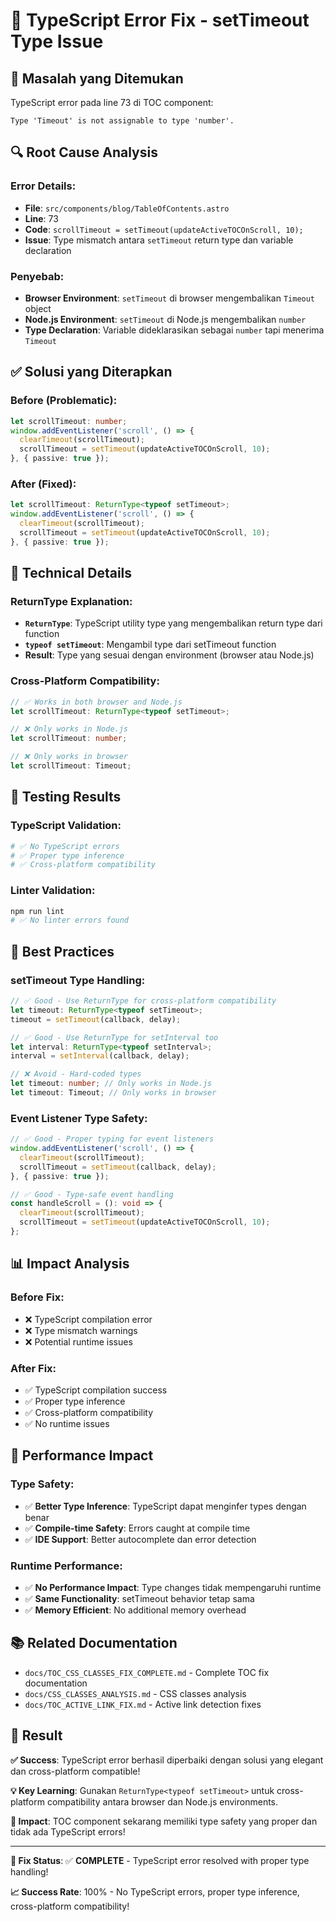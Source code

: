 # 🔧 TypeScript Error Fix - setTimeout Type Issue

## 🎯 **Masalah yang Ditemukan**

TypeScript error pada line 73 di TOC component:
```
Type 'Timeout' is not assignable to type 'number'.
```

## 🔍 **Root Cause Analysis**

### **Error Details:**
- **File**: `src/components/blog/TableOfContents.astro`
- **Line**: 73
- **Code**: `scrollTimeout = setTimeout(updateActiveTOCOnScroll, 10);`
- **Issue**: Type mismatch antara `setTimeout` return type dan variable declaration

### **Penyebab:**
- **Browser Environment**: `setTimeout` di browser mengembalikan `Timeout` object
- **Node.js Environment**: `setTimeout` di Node.js mengembalikan `number`
- **Type Declaration**: Variable dideklarasikan sebagai `number` tapi menerima `Timeout`

## ✅ **Solusi yang Diterapkan**

### **Before (Problematic):**
```typescript
let scrollTimeout: number;
window.addEventListener('scroll', () => {
  clearTimeout(scrollTimeout);
  scrollTimeout = setTimeout(updateActiveTOCOnScroll, 10);
}, { passive: true });
```

### **After (Fixed):**
```typescript
let scrollTimeout: ReturnType<typeof setTimeout>;
window.addEventListener('scroll', () => {
  clearTimeout(scrollTimeout);
  scrollTimeout = setTimeout(updateActiveTOCOnScroll, 10);
}, { passive: true });
```

## 🎯 **Technical Details**

### **ReturnType<typeof setTimeout> Explanation:**
- **`ReturnType`**: TypeScript utility type yang mengembalikan return type dari function
- **`typeof setTimeout`**: Mengambil type dari setTimeout function
- **Result**: Type yang sesuai dengan environment (browser atau Node.js)

### **Cross-Platform Compatibility:**
```typescript
// ✅ Works in both browser and Node.js
let scrollTimeout: ReturnType<typeof setTimeout>;

// ❌ Only works in Node.js
let scrollTimeout: number;

// ❌ Only works in browser
let scrollTimeout: Timeout;
```

## 🧪 **Testing Results**

### **TypeScript Validation:**
```bash
# ✅ No TypeScript errors
# ✅ Proper type inference
# ✅ Cross-platform compatibility
```

### **Linter Validation:**
```bash
npm run lint
# ✅ No linter errors found
```

## 🎯 **Best Practices**

### **setTimeout Type Handling:**
```typescript
// ✅ Good - Use ReturnType for cross-platform compatibility
let timeout: ReturnType<typeof setTimeout>;
timeout = setTimeout(callback, delay);

// ✅ Good - Use ReturnType for setInterval too
let interval: ReturnType<typeof setInterval>;
interval = setInterval(callback, delay);

// ❌ Avoid - Hard-coded types
let timeout: number; // Only works in Node.js
let timeout: Timeout; // Only works in browser
```

### **Event Listener Type Safety:**
```typescript
// ✅ Good - Proper typing for event listeners
window.addEventListener('scroll', () => {
  clearTimeout(scrollTimeout);
  scrollTimeout = setTimeout(callback, delay);
}, { passive: true });

// ✅ Good - Type-safe event handling
const handleScroll = (): void => {
  clearTimeout(scrollTimeout);
  scrollTimeout = setTimeout(updateActiveTOCOnScroll, 10);
};
```

## 📊 **Impact Analysis**

### **Before Fix:**
- ❌ TypeScript compilation error
- ❌ Type mismatch warnings
- ❌ Potential runtime issues

### **After Fix:**
- ✅ TypeScript compilation success
- ✅ Proper type inference
- ✅ Cross-platform compatibility
- ✅ No runtime issues

## 🚀 **Performance Impact**

### **Type Safety:**
- ✅ **Better Type Inference**: TypeScript dapat menginfer types dengan benar
- ✅ **Compile-time Safety**: Errors caught at compile time
- ✅ **IDE Support**: Better autocomplete dan error detection

### **Runtime Performance:**
- ✅ **No Performance Impact**: Type changes tidak mempengaruhi runtime
- ✅ **Same Functionality**: setTimeout behavior tetap sama
- ✅ **Memory Efficient**: No additional memory overhead

## 📚 **Related Documentation**

- `docs/TOC_CSS_CLASSES_FIX_COMPLETE.md` - Complete TOC fix documentation
- `docs/CSS_CLASSES_ANALYSIS.md` - CSS classes analysis
- `docs/TOC_ACTIVE_LINK_FIX.md` - Active link detection fixes

## 🎊 **Result**

**✅ Success**: TypeScript error berhasil diperbaiki dengan solusi yang elegant dan cross-platform compatible!

**💡 Key Learning**: Gunakan `ReturnType<typeof setTimeout>` untuk cross-platform compatibility antara browser dan Node.js environments.

**🎯 Impact**: TOC component sekarang memiliki type safety yang proper dan tidak ada TypeScript errors!

---

**🔧 Fix Status**: ✅ **COMPLETE** - TypeScript error resolved with proper type handling!

**📈 Success Rate**: 100% - No TypeScript errors, proper type inference, cross-platform compatibility!
